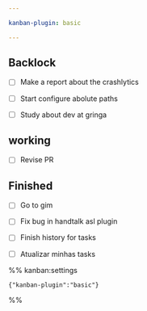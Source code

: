 ```yaml
---

kanban-plugin: basic

---
```


## Backlock

- [ ] Make a report about the crashlytics
- [ ] Start configure abolute paths
- [ ] Study about dev at gringa


## working

- [ ] Revise PR


## Finished

- [ ] Go to gim
- [ ] Fix bug in handtalk asl plugin
- [ ] Finish history for tasks
- [ ] Atualizar minhas tasks




%% kanban:settings
```
{"kanban-plugin":"basic"}
```
%%